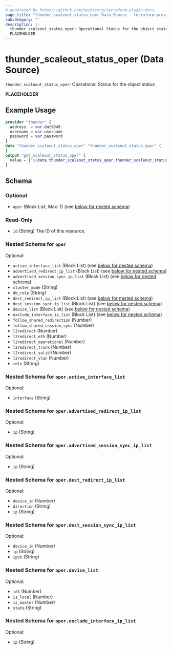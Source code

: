 ```yaml
---
# generated by https://github.com/hashicorp/terraform-plugin-docs
page_title: "thunder_scaleout_status_oper Data Source - terraform-provider-thunder"
subcategory: ""
description: |-
  thunder_scaleout_status_oper: Operational Status for the object status
  PLACEHOLDER
---
```


# thunder_scaleout_status_oper (Data Source)

`thunder_scaleout_status_oper`: Operational Status for the object status

__PLACEHOLDER__

## Example Usage

```terraform
provider "thunder" {
  address  = var.dut9049
  username = var.username
  password = var.password
}
data "thunder_scaleout_status_oper" "thunder_scaleout_status_oper" {
}
output "get_scaleout_status_oper" {
  value = ["${data.thunder_scaleout_status_oper.thunder_scaleout_status_oper}"]
}
```

<!-- schema generated by tfplugindocs -->
## Schema

### Optional

- `oper` (Block List, Max: 1) (see [below for nested schema](#nestedblock--oper))

### Read-Only

- `id` (String) The ID of this resource.

<a id="nestedblock--oper"></a>
### Nested Schema for `oper`

Optional:

- `active_interface_list` (Block List) (see [below for nested schema](#nestedblock--oper--active_interface_list))
- `advertised_redirect_ip_list` (Block List) (see [below for nested schema](#nestedblock--oper--advertised_redirect_ip_list))
- `advertised_session_sync_ip_list` (Block List) (see [below for nested schema](#nestedblock--oper--advertised_session_sync_ip_list))
- `cluster_mode` (String)
- `db_role` (String)
- `dest_redirect_ip_list` (Block List) (see [below for nested schema](#nestedblock--oper--dest_redirect_ip_list))
- `dest_session_sync_ip_list` (Block List) (see [below for nested schema](#nestedblock--oper--dest_session_sync_ip_list))
- `device_list` (Block List) (see [below for nested schema](#nestedblock--oper--device_list))
- `exclude_interface_ip_list` (Block List) (see [below for nested schema](#nestedblock--oper--exclude_interface_ip_list))
- `follow_shared_redirection` (Number)
- `follow_shared_session_sync` (Number)
- `l2redirect` (Number)
- `l2redirect_eth` (Number)
- `l2redirect_operational` (Number)
- `l2redirect_trunk` (Number)
- `l2redirect_valid` (Number)
- `l2redirect_vlan` (Number)
- `role` (String)

<a id="nestedblock--oper--active_interface_list"></a>
### Nested Schema for `oper.active_interface_list`

Optional:

- `interface` (String)


<a id="nestedblock--oper--advertised_redirect_ip_list"></a>
### Nested Schema for `oper.advertised_redirect_ip_list`

Optional:

- `ip` (String)


<a id="nestedblock--oper--advertised_session_sync_ip_list"></a>
### Nested Schema for `oper.advertised_session_sync_ip_list`

Optional:

- `ip` (String)


<a id="nestedblock--oper--dest_redirect_ip_list"></a>
### Nested Schema for `oper.dest_redirect_ip_list`

Optional:

- `device_id` (Number)
- `direction` (String)
- `ip` (String)


<a id="nestedblock--oper--dest_session_sync_ip_list"></a>
### Nested Schema for `oper.dest_session_sync_ip_list`

Optional:

- `device_id` (Number)
- `ip` (String)
- `ipv6` (String)


<a id="nestedblock--oper--device_list"></a>
### Nested Schema for `oper.device_list`

Optional:

- `id1` (Number)
- `is_local` (Number)
- `is_master` (Number)
- `state` (String)


<a id="nestedblock--oper--exclude_interface_ip_list"></a>
### Nested Schema for `oper.exclude_interface_ip_list`

Optional:

- `ip` (String)


